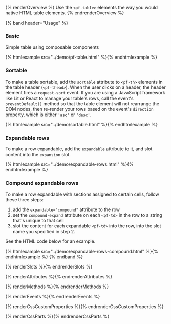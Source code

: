 {% renderOverview %}
  Use the `<pf-table>` elements the way you would native HTML table elements.
{% endrenderOverview %}

{% band header="Usage" %}
  ### Basic

  Simple table using composable components

  {% htmlexample src="../demo/pf-table.html" %}{% endhtmlexample %}

  ### Sortable

  To make a table sortable, add the `sortable` attribute to `<pf-th>` elements
  in the table header (`<pf-thead>`). When the user clicks on a header, the 
  header element fires a `request-sort` event. If you are using a JavaScript 
  framework like Lit or React to manage your table's rows, call the event's 
  `preventDefault()` method so that the table element will not rearrange the
  DOM nodes, then re-render your rows based on the event's `direction` property,
  which is either `'asc'` or `'desc'`.

  {% htmlexample src="../demo/sortable.html" %}{% endhtmlexample %}

  ### Expandable rows

  To make a row expandable, add the `expandable` attribute to it, and slot
  content into the `expansion` slot.

  {% htmlexample src="../demo/expandable-rows.html" %}{% endhtmlexample %}

  ### Compound expandable rows
  To make a row expandable with sections assigned to certain cells, follow these
  three steps:
  1. add the `expandable="compound"` attribute to the row
  2. set the `compound-expand` attribute on each `<pf-td>` in the row to a
     string that's unique to that cell
  3. slot the content for each expandable `<pf-td>` into the row, into the slot
     name you specified in step 2.

  See the HTML code below for an example.

  {% htmlexample src="../demo/expandable-rows-compound.html" %}{% endhtmlexample %}
{% endband %}

{% renderSlots %}{% endrenderSlots %}

{% renderAttributes %}{% endrenderAttributes %}

{% renderMethods %}{% endrenderMethods %}

{% renderEvents %}{% endrenderEvents %}

{% renderCssCustomProperties %}{% endrenderCssCustomProperties %}

{% renderCssParts %}{% endrenderCssParts %}
